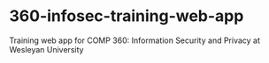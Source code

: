 # 360-infosec-training-web-app
Training web app for COMP 360: Information Security and Privacy at Wesleyan University
